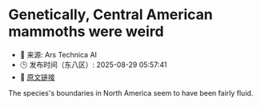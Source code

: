 # Genetically, Central American mammoths were weird
- 📅 来源: Ars Technica AI
- 🕒 发布时间（东八区）: 2025-08-29 05:57:41
- 🔗 [原文链接](https://arstechnica.com/science/2025/08/genetically-central-american-mammoths-were-weird/)

The species's boundaries in North America seem to have been fairly fluid.